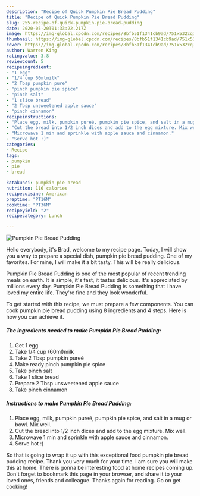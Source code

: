 ```yaml
---
description: "Recipe of Quick Pumpkin Pie Bread Pudding"
title: "Recipe of Quick Pumpkin Pie Bread Pudding"
slug: 255-recipe-of-quick-pumpkin-pie-bread-pudding
date: 2020-05-20T01:33:22.217Z
image: https://img-global.cpcdn.com/recipes/8bfb51f1341cb9ad/751x532cq70/pumpkin-pie-bread-pudding-recipe-main-photo.jpg
thumbnail: https://img-global.cpcdn.com/recipes/8bfb51f1341cb9ad/751x532cq70/pumpkin-pie-bread-pudding-recipe-main-photo.jpg
cover: https://img-global.cpcdn.com/recipes/8bfb51f1341cb9ad/751x532cq70/pumpkin-pie-bread-pudding-recipe-main-photo.jpg
author: Warren King
ratingvalue: 3.8
reviewcount: 5
recipeingredient:
- "1 egg"
- "1/4 cup 60mlmilk"
- "2 Tbsp pumpkin pure"
- "pinch pumpkin pie spice"
- "pinch salt"
- "1 slice bread"
- "2 Tbsp unsweetened apple sauce"
- "pinch cinnamon"
recipeinstructions:
- "Place egg, milk, pumpkin pureé, pumpkin pie spice, and salt in a mug or bowl. Mix well."
- "Cut the bread into 1/2 inch dices and add to the egg mixture. Mix well."
- "Microwave 1 min and sprinkle with apple sauce and cinnamon."
- "Serve hot :)"
categories:
- Recipe
tags:
- pumpkin
- pie
- bread

katakunci: pumpkin pie bread 
nutrition: 116 calories
recipecuisine: American
preptime: "PT16M"
cooktime: "PT36M"
recipeyield: "2"
recipecategory: Lunch

---
```



![Pumpkin Pie Bread Pudding](https://img-global.cpcdn.com/recipes/8bfb51f1341cb9ad/751x532cq70/pumpkin-pie-bread-pudding-recipe-main-photo.jpg)

Hello everybody, it's Brad, welcome to my recipe page. Today, I will show you a way to prepare a special dish, pumpkin pie bread pudding. One of my favorites. For mine, I will make it a bit tasty. This will be really delicious.

Pumpkin Pie Bread Pudding is one of the most popular of recent trending meals on earth. It is simple, it's fast, it tastes delicious. It's appreciated by millions every day. Pumpkin Pie Bread Pudding is something that I have loved my entire life. They're fine and they look wonderful.




To get started with this recipe, we must prepare a few components. You can cook pumpkin pie bread pudding using 8 ingredients and 4 steps. Here is how you can achieve it.

##### The ingredients needed to make Pumpkin Pie Bread Pudding:

1. Get 1 egg
1. Take 1/4 cup (60ml)milk
1. Take 2 Tbsp pumpkin pureé
1. Make ready pinch pumpkin pie spice
1. Take pinch salt
1. Take 1 slice bread
1. Prepare 2 Tbsp unsweetened apple sauce
1. Take pinch cinnamon




##### Instructions to make Pumpkin Pie Bread Pudding:

1. Place egg, milk, pumpkin pureé, pumpkin pie spice, and salt in a mug or bowl. Mix well.
1. Cut the bread into 1/2 inch dices and add to the egg mixture. Mix well.
1. Microwave 1 min and sprinkle with apple sauce and cinnamon.
1. Serve hot :)




So that is going to wrap it up with this exceptional food pumpkin pie bread pudding recipe. Thank you very much for your time. I am sure you will make this at home. There is gonna be interesting food at home recipes coming up. Don't forget to bookmark this page in your browser, and share it to your loved ones, friends and colleague. Thanks again for reading. Go on get cooking!
